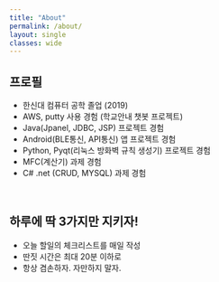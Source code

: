 ```yaml
---
title: "About"
permalink: /about/
layout: single
classes: wide
---
```


## 프로필
- 한신대 컴퓨터 공학 졸업 (2019)
- AWS, putty 사용 경험 (학교안내 챗봇 프로젝트)
- Java(Jpanel, JDBC, JSP) 프로젝트 경험
- Android(BLE통신, API통신) 앱 프로젝트 경험
- Python, Pyqt(리눅스 방화벽 규칙 생성기) 프로젝트 경험
- MFC(계산기) 과제 경험
- C# .net (CRUD, MYSQL) 과제 경험


<br>


## 하루에 딱 3가지만 지키자!

- 오늘 할일의 체크리스트를 매일 작성
- 딴짓 시간은 최대 20분 이하로
- 항상 겸손하자. 자만하지 말자.
